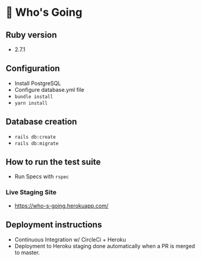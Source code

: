 # 📇 Who's Going

## Ruby version
- 2.7.1

## Configuration
- Install PostgreSQL
- Configure database.yml file
- `bundle install`
- `yarn install`

## Database creation
- `rails db:create`
- `rails db:migrate`

## How to run the test suite
- Run Specs with `rspec`

### **Live Staging Site**
- https://who-s-going.herokuapp.com/

## Deployment instructions
- Continuous Integration w/ CircleCi + Heroku
- Deployment to Heroku staging done automatically when a PR is merged to master. 
